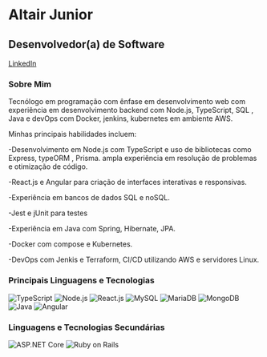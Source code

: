 # Altair Junior

## Desenvolvedor(a) de Software

[LinkedIn](https://www.linkedin.com/in/altairjuniordev/)


### Sobre Mim

Tecnólogo em programação com ênfase em desenvolvimento web com experiência em desenvolvimento backend com Node.js, TypeScript, SQL , Java e devOps com Docker, jenkins, kubernetes em ambiente AWS.

Minhas principais habilidades incluem:

-Desenvolvimento em Node.js com TypeScript e uso de bibliotecas como Express, typeORM , Prisma. ampla experiência em resolução de problemas e otimização de código.

-React.js e Angular para criação de interfaces interativas e responsivas.

-Experiência em bancos de dados SQL e noSQL.

-Jest e jUnit para testes 

-Experiência em Java com Spring, Hibernate, JPA.

-Docker com compose e Kubernetes.

-DevOps com Jenkis e Terraform, CI/CD utilizando AWS e servidores Linux.


### Principais Linguagens e Tecnologias

![TypeScript](https://img.shields.io/badge/-TypeScript-3178C6?logo=typescript&logoColor=white&style=flat-square)
![Node.js](https://img.shields.io/badge/-Node.js-339933?logo=node.js&logoColor=white&style=flat-square)
![React.js](https://img.shields.io/badge/-React.js-61DAFB?logo=react&logoColor=white&style=flat-square)
![MySQL](https://img.shields.io/badge/-MySQL-4479A1?logo=mysql&logoColor=white&style=flat-square)
![MariaDB](https://img.shields.io/badge/-MariaDB-003545?logo=mariadb&logoColor=white&style=flat-square)
![MongoDB](https://img.shields.io/badge/-MongoDB-47A248?logo=mongodb&logoColor=white&style=flat-square)
![Java](https://img.shields.io/badge/-Java-007396?logo=java&logoColor=white&style=flat-square)
![Angular](https://img.shields.io/badge/-Angular-DD0031?logo=angular&logoColor=white&style=flat-square)

### Linguagens e Tecnologias Secundárias

![ASP.NET Core](https://img.shields.io/badge/-ASP.NET%20Core-512BD4?logo=.net&logoColor=white&style=flat-square)
![Ruby on Rails](https://img.shields.io/badge/-Ruby%20on%20Rails-CC0000?logo=ruby&logoColor=white&style=flat-square)

